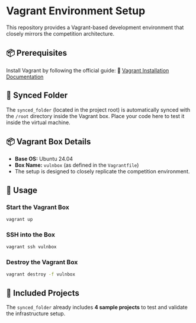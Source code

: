 # Vagrant Environment Setup

This repository provides a Vagrant-based development environment that closely mirrors the competition architecture.

## 📦 Prerequisites

Install Vagrant by following the official guide:
🔗 [Vagrant Installation Documentation](https://developer.hashicorp.com/vagrant/docs/installation)

## 📁 Synced Folder

The `synced_folder` (located in the project root) is automatically synced with the `/root` directory inside the Vagrant box.
Place your code here to test it inside the virtual machine.

## 📦 Vagrant Box Details

* **Base OS:** Ubuntu 24.04
* **Box Name:** `vulnbox` (as defined in the `Vagrantfile`)
* The setup is designed to closely replicate the competition environment.

## 🚀 Usage

### Start the Vagrant Box

```bash
vagrant up
```

### SSH into the Box

```bash
vagrant ssh vulnbox
```

### Destroy the Vagrant Box

```bash
vagrant destroy -f vulnbox
```

## 🧪 Included Projects

The `synced_folder` already includes **4 sample projects** to test and validate the infrastructure setup.

